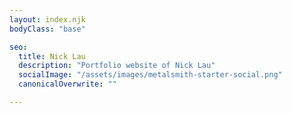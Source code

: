 ```yaml
---
layout: index.njk
bodyClass: "base"

seo:
  title: Nick Lau
  description: "Portfolio website of Nick Lau"
  socialImage: "/assets/images/metalsmith-starter-social.png"
  canonicalOverwrite: ""

---
```

